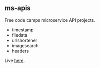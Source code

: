 ms-apis
-------

Free code camps microservice API projects.

* timestamp
* filedata
* urlshortener
* imagesearch
* headers

Live [here](https://ms-apis.herokuapp.com/).